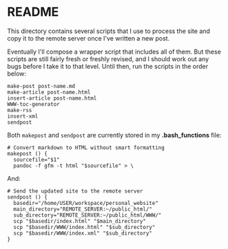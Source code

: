 # README

This directory contains several scripts
that I use to process the site and
copy it to the remote server
once I've written a new post.

Eventually I'll compose a
wrapper script that
includes all of them.
But these scripts are still
fairly fresh or freshly revised, and
I should work out any bugs
before I take it to that level.
Until then,
run the scripts in the order below:

```
make-post post-name.md
make-article post-name.html
insert-article post-name.html
WWW-toc-generator
make-rss
insert-xml
sendpost
```

Both ``makepost`` and ``sendpost`` are
currently stored in my **.bash_functions** file:

```
# Convert markdown to HTML without smart formatting
makepost () {
  sourcefile="$1"
  pandoc -f gfm -t html "$sourcefile" > \
```

And:

```
# Send the updated site to the remote server
sendpost () {
  basedir="/home/USER/workspace/personal_website"
  main_directory="REMOTE_SERVER:~/public_html/"
  sub_directory="REMOTE_SERVER:~/public_html/WWW/"
  scp "$basedir/index.html" "$main_directory"
  scp "$basedir/WWW/index.html" "$sub_directory"
  scp "$basedir/WWW/index.xml" "$sub_directory"
}
